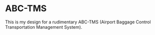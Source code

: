 # ABC-TMS
 This is my design for a rudimentary ABC-TMS (Airport Baggage Control Transportation Management System).
